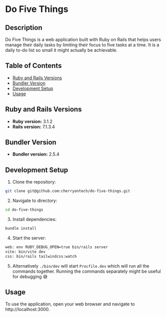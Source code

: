 # Do Five Things

## Description
Do Five Things is a web application built with Ruby on Rails that helps users manage their daily tasks by limiting their focus to five tasks at a time. It is a daily to-do list so small it might actually be achievable.

## Table of Contents
- [Ruby and Rails Versions](#ruby-and-rails-versions)
- [Bundler Version](#bundler-version)
- [Development Setup](#development-setup)
- [Usage](#usage)

## Ruby and Rails Versions
- **Ruby version:** 3.1.2
- **Rails version:** 7.1.3.4

## Bundler Version
- **Bundler version:** 2.5.4

## Development Setup
1. Clone the repository:
  ```bash
  git clone git@github.com:cherryontech/do-five-things.git
  ```
2. Navigate to directory:
  ```bash
  cd do-five-things
  ```
3. Install dependencies:
  ```bash
  bundle install
  ```
4. Start the server:
  ```bash
  web: env RUBY_DEBUG_OPEN=true bin/rails server
  vite: bin/vite dev
  css: bin/rails tailwindcss:watch
  ```
5. Alternatively `./bin/dev` will start `Procfile.dev` which will run all the commands together. 
Running the commands separately might be useful for debugging 😅


## Usage
To use the application, open your web browser and navigate to http://localhost:3000.

